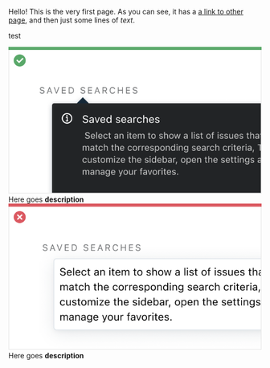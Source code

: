[//]: # (title: Welcome to Ring UI)

Hello! This is the very first page. 
As you can see, it has a [a link to other page](Components.md), and then just some lines of _text_.

test

<media-gallery>
    <media title="Picture">
        <img src="Tooltip_Do.png" alt="browse"/>
        <media-description>Here goes <b>description</b></media-description>
    </media>
    <media title="Video">
        <img src="Tooltip_Dont.png" alt="browse"/>
        <media-description>Here goes <b>description</b></media-description>
    </media>
</media-gallery>